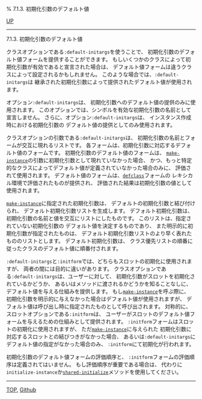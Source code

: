 % 7.1.3. 初期化引数のデフォルト値

[UP](7.1.html)  

---

7.1.3. 初期化引数のデフォルト値


クラスオプションである`:default-initargs`を使うことで、
初期化引数のデフォルト値フォームを提供することができます。
もしいくつかのクラスによって初期化引数が有効であると宣言された場合は、
デフォルト値フォームは違うクラスによって設定されるかもしれません。
このような場合では、`:default-initargs`は
継承された初期化引数によって提供されたデフォルト値が使用されます。

オプション`:default-initargs`は、
初期化引数へのデフォルト値の提供のみに使用されます。
このオプションでは、シンボルを有効な初期化引数の名前として宣言しません。
さらに、オプション`:default-initargs`は、
インスタンス作成時における初期化引数の
デフォルト値の提供としてのみ使用されます。

クラスオプションの引数である`:default-initargs`は、
初期化引数の名前とフォームが交互に現れるリストです。
各フォームは、初期化引数に対応するデフォルト値のフォームです。
初期化引数のデフォルト値のフォームは、
[`make-instance`](7.7.make-instance.html)の引数に初期化引数として現れていなかった場合、
かつ、もっと特定的なクラスによってデフォルト値が定義されていなかった場合のみに、
評価されて使用されます。
デフォルト値のフォームは、[`defclass`](7.7.defclass.html)フォームの
レキシカル環境で評価されたものが提供され、
評価された結果は初期化引数の値として使用されます。

[`make-instance`](7.7.make-instance.html)に指定された初期化引数は、
デフォルトの初期化引数と結び付けられ、
デフォルト初期化引数リストを生成します。
デフォルト初期化引数は、
初期化引数の名前と値を交互にリストにしたものです。
このリストは、指定されていない初期化引数の
デフォルト値を決定するものであり、
また明示的に初期化引数が指定されたものは、
デフォルト初期化引数リストのより早く表れたもののリストとします。
デフォルト初期化引数は、
クラス優先リストの順番に従ったクラスのデフォルト値に順番付されます。

`:default-initargs`と`:initform`では、どちらもスロットの初期化に使用されますが、
両者の間には目的に違いがあります。
クラスオプションである`:default-initargs`は、ユーザーに対して、
初期化引数がスロットを初期化されているかどうか、
あるいはメソッドに渡されるかどうかを知ることなしに、
デフォルト値を与える仕組みを提供します。
もし[`make-instance`](7.7.make-instance.html)を呼ぶ際に、
初期化引数を明示的に与えなかった場合はデフォルト値が使用されますが、
デフォルト値は呼び出し時に指定されたものとして呼び出されます。
対称的に、スロットオプションである`:initform`は、
ユーザーがスロットのデフォルト値フォームを与えるための仕組みとして提供されます。
`:initform`フォームはスロットの初期化に使用されますが、
ただ[`make-instance`](7.7.make-instance.html)に与えられた
初期化引数に対応するスロットとの結びつきがなかった場合、
あるいは`:default-initargs`にデフォルト値の指定がなかった場合のみ、
`:initform`にて初期化が行われます。

初期化引数のデフォルト値フォームの評価順序と、
`:initform`フォームの評価順序は定義されてはいません。
もし評価順序が重要である場合は、
代わりに`initialize-instance`か[`shared-initialize`](7.7.shared-initialize.html)メソッドを使用してください。


---
[TOP](index.html),  [Github](https://github.com/nptcl/npt-japanese)

